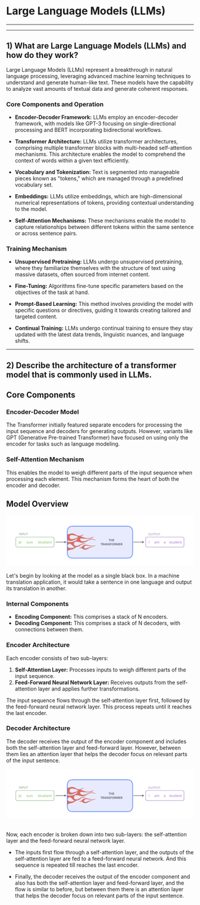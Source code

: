 # Large Language Models (LLMs) 


-------
-------


## 1) What are Large Language Models (LLMs) and how do they work?

Large Language Models (LLMs) represent a breakthrough in natural language processing, leveraging advanced machine learning techniques to understand and generate human-like text. These models have the capability to analyze vast amounts of textual data and generate coherent responses.

### Core Components and Operation

- **Encoder-Decoder Framework:** LLMs employ an encoder-decoder framework, with models like GPT-3 focusing on single-directional processing and BERT incorporating bidirectional workflows.
  
- **Transformer Architecture:** LLMs utilize transformer architectures, comprising multiple transformer blocks with multi-headed self-attention mechanisms. This architecture enables the model to comprehend the context of words within a given text efficiently.
  
- **Vocabulary and Tokenization:** Text is segmented into manageable pieces known as "tokens," which are managed through a predefined vocabulary set.
  
- **Embeddings:** LLMs utilize embeddings, which are high-dimensional numerical representations of tokens, providing contextual understanding to the model.
  
- **Self-Attention Mechanisms:** These mechanisms enable the model to capture relationships between different tokens within the same sentence or across sentence pairs.

### Training Mechanism

- **Unsupervised Pretraining:** LLMs undergo unsupervised pretraining, where they familiarize themselves with the structure of text using massive datasets, often sourced from internet content.
  
- **Fine-Tuning:** Algorithms fine-tune specific parameters based on the objectives of the task at hand.
  
- **Prompt-Based Learning:** This method involves providing the model with specific questions or directives, guiding it towards creating tailored and targeted content.
  
- **Continual Training:** LLMs undergo continual training to ensure they stay updated with the latest data trends, linguistic nuances, and language shifts.

------

## 2) Describe the architecture of a transformer model that is commonly used in LLMs.

## Core Components

### Encoder-Decoder Model
The Transformer initially featured separate encoders for processing the input sequence and decoders for generating outputs. However, variants like GPT (Generative Pre-trained Transformer) have focused on using only the encoder for tasks such as language modeling.

### Self-Attention Mechanism
This enables the model to weigh different parts of the input sequence when processing each element. This mechanism forms the heart of both the encoder and decoder.

## Model Overview

<div align="center">
  <img src="https://github.com/visheshgupta-BA/Large-Language-Model-LLM-/blob/main/Image/Screenshot%202024-03-31%20at%2017.04.49.png" alt="Transformer Model" />
</div>

<br>
Let's begin by looking at the model as a single black box. In a machine translation application, it would take a sentence in one language and output its translation in another.

### Internal Components

- **Encoding Component:** This comprises a stack of N encoders.
- **Decoding Component:** This comprises a stack of N decoders, with connections between them.

### Encoder Architecture

Each encoder consists of two sub-layers:
1. **Self-Attention Layer:** Processes inputs to weigh different parts of the input sequence.
2. **Feed-Forward Neural Network Layer:** Receives outputs from the self-attention layer and applies further transformations.

The input sequence flows through the self-attention layer first, followed by the feed-forward neural network layer. This process repeats until it reaches the last encoder.

### Decoder Architecture

The decoder receives the output of the encoder component and includes both the self-attention layer and feed-forward layer. However, between them lies an attention layer that helps the decoder focus on relevant parts of the input sentence.


<div align="center">
  <img src="https://github.com/visheshgupta-BA/Large-Language-Model-LLM-/blob/main/Image/Screenshot%202024-03-31%20at%2017.04.49.png" alt="Transformer Model" />
</div>

<br>



Now, each encoder is broken down into two sub-layers: the self-attention layer and the feed-forward neural network layer.

- The inputs first flow through a self-attention layer, and the outputs of the self-attention layer are fed to a feed-forward neural network. And this sequence is repeated till reaches the last encoder.

- Finally, the decoder receives the output of the encoder component and also has both the self-attention layer and feed-forward layer, and the flow is similar to before, but between them there is an attention layer that helps the decoder focus on relevant parts of the input sentence.

